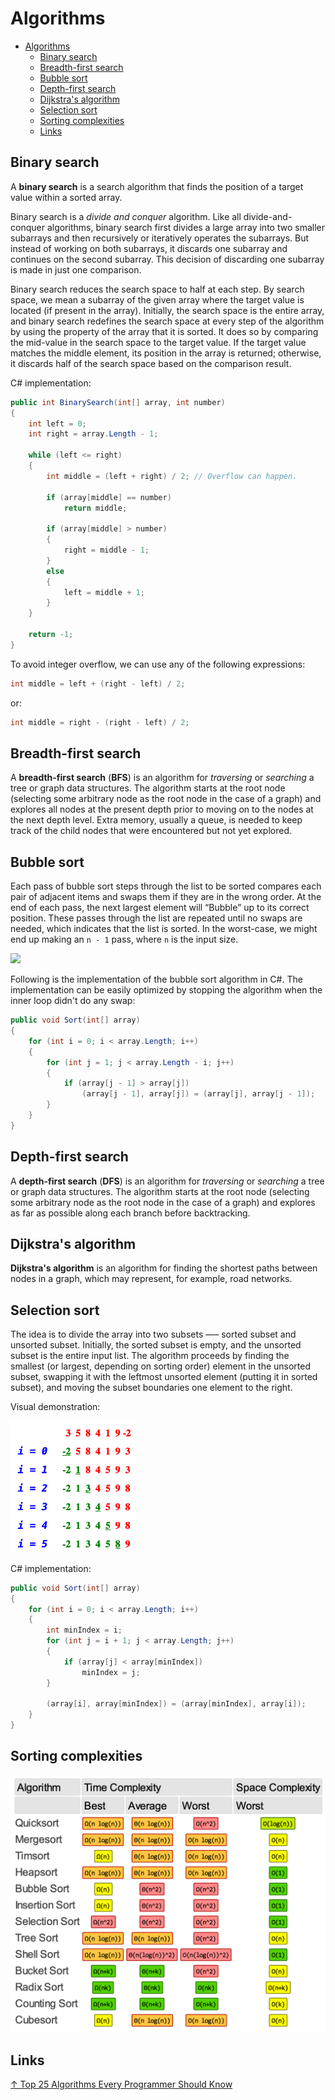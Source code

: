 # Algorithms

- [Algorithms](#algorithms)
  - [Binary search](#binary-search)
  - [Breadth-first search](#breadth-first-search)
  - [Bubble sort](#bubble-sort)
  - [Depth-first search](#depth-first-search)
  - [Dijkstra's algorithm](#dijkstras-algorithm)
  - [Selection sort](#selection-sort)
  - [Sorting complexities](#sorting-complexities)
  - [Links](#links)

## Binary search

A **binary search** is a search algorithm that finds the position of a target value within a sorted array.

Binary search is a *divide and conquer* algorithm. Like all divide-and-conquer algorithms, binary search first divides a large array into two smaller subarrays and then recursively or iteratively operates the subarrays. But instead of working on both subarrays, it discards one subarray and continues on the second subarray. This decision of discarding one subarray is made in just one comparison.

Binary search reduces the search space to half at each step. By search space, we mean a subarray of the given array where the target value is located (if present in the array). Initially, the search space is the entire array, and binary search redefines the search space at every step of the algorithm by using the property of the array that it is sorted. It does so by comparing the mid-value in the search space to the target value. If the target value matches the middle element, its position in the array is returned; otherwise, it discards half of the search space based on the comparison result.

C# implementation:

```csharp
public int BinarySearch(int[] array, int number)
{
    int left = 0;
    int right = array.Length - 1;

    while (left <= right)
    {
        int middle = (left + right) / 2; // Overflow can happen.

        if (array[middle] == number)
            return middle;

        if (array[middle] > number)
        {
            right = middle - 1;
        }
        else
        {
            left = middle + 1;
        }
    }

    return -1;
}
```

To avoid integer overflow, we can use any of the following expressions:

```csharp
int middle = left + (right - left) / 2;
```

or:

```csharp
int middle = right - (right - left) / 2;
```

## Breadth-first search

A **breadth-first search** (**BFS**) is an algorithm for *traversing* or *searching*  a tree or graph data structures. The algorithm starts at the root node (selecting some arbitrary node as the root node in the case of a graph) and explores all nodes at the present depth prior to moving on to the nodes at the next depth level. Extra memory, usually a queue, is needed to keep track of the child nodes that were encountered but not yet explored.

## Bubble sort

Each pass of bubble sort steps through the list to be sorted compares each pair of adjacent items and swaps them if they are in the wrong order. At the end of each pass, the next largest element will “Bubble” up to its correct position. These passes through the list are repeated until no swaps are needed, which indicates that the list is sorted. In the worst-case, we might end up making an `n - 1` pass, where `n` is the input size.

<img src="https://upload.wikimedia.org/wikipedia/commons/c/c8/Bubble-sort-example-300px.gif">

Following is the implementation of the bubble sort algorithm in C#. The implementation can be easily optimized by stopping the algorithm when the inner loop didn't do any swap:

```csharp
public void Sort(int[] array)
{
    for (int i = 0; i < array.Length; i++)
    {
        for (int j = 1; j < array.Length - i; j++)
        {
            if (array[j - 1] > array[j])
                (array[j - 1], array[j]) = (array[j], array[j - 1]);
        }
    }
}
```

## Depth-first search

A **depth-first search** (**DFS**) is an algorithm for *traversing* or *searching* a tree or graph data structures. The algorithm starts at the root node (selecting some arbitrary node as the root node in the case of a graph) and explores as far as possible along each branch before backtracking.

## Dijkstra's algorithm

**Dijkstra's algorithm** is an algorithm for finding the shortest paths between nodes in a graph, which may represent, for example, road networks.

## Selection sort

The idea is to divide the array into two subsets —– sorted subset and unsorted subset. Initially, the sorted subset is empty, and the unsorted subset is the entire input list. The algorithm proceeds by finding the smallest (or largest, depending on sorting order) element in the unsorted subset, swapping it with the leftmost unsorted element (putting it in sorted subset), and moving the subset boundaries one element to the right.

Visual demonstration:

<img src="selection%20sort.png" width="200px">

C# implementation:

```csharp
public void Sort(int[] array)
{
    for (int i = 0; i < array.Length; i++)
    {
        int minIndex = i;
        for (int j = i + 1; j < array.Length; j++)
        {
            if (array[j] < array[minIndex])
                minIndex = j;
        }

        (array[i], array[minIndex]) = (array[minIndex], array[i]);
    }
}
```

## Sorting complexities

<img src="array%20sorting%20complexities.png" width="550px">

## Links

[↑ Top 25 Algorithms Every Programmer Should Know](https://medium.com/techie-delight/top-25-algorithms-every-programmer-should-know-373246b4881b)
